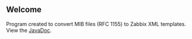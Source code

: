 ## Welcome
Program created to convert MIB files (RFC 1155) to Zabbix XML templates.
View the [JavaDoc](http://mib2zabbix.jamesdonnell.com).
